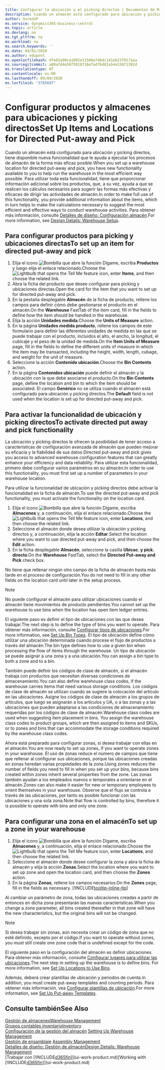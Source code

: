 ```yaml
---
title: Configurar la ubicación y el picking directos | Documentos de Microsoft
description: Cuando un almacén está configurado para ubicación y picking directos, tiene disponible nueva funcionalidad que le ayuda a ejecutar los procesos de almacén de la forma más eficaz posible.
author: SorenGP
ms.service: dynamics365-business-central
ms.topic: article
ms.devlang: na
ms.tgt_pltfrm: na
ms.workload: na
ms.search.keywords: ''
ms.date: 04/01/2020
ms.author: edupont
ms.openlocfilehash: dfe65a99ca1095e11580a74bdc141eb23f917aaa
ms.sourcegitcommit: a80afd4e5075018716efad76d82a54e158f1392d
ms.translationtype: HT
ms.contentlocale: es-MX
ms.lasthandoff: 09/09/2020
ms.locfileid: "3785607"
---
```

# <a name="set-up-items-and-locations-for-directed-put-away-and-pick"></a><span data-ttu-id="5900d-103">Configurar productos y almacenes para ubicaciones y picking directos</span><span class="sxs-lookup"><span data-stu-id="5900d-103">Set Up Items and Locations for Directed Put-away and Pick</span></span>
<span data-ttu-id="5900d-104">Cuando un almacén está configurado para ubicación y picking directos, tiene disponible nueva funcionalidad que le ayuda a ejecutar los procesos de almacén de la forma más eficaz posible.</span><span class="sxs-lookup"><span data-stu-id="5900d-104">When you set up a warehouse location for directed put-away and pick, you have new functionality available to you to help run the warehouse in the most efficient way possible.</span></span> <span data-ttu-id="5900d-105">Para utilizar toda esta funcionalidad, tiene que proporcionar información adicional sobre los productos, que, a su vez, ayuda a que se realicen los cálculos necesarios para sugerir las formas más efectivas y eficaces de dirigir las actividades de almacén.</span><span class="sxs-lookup"><span data-stu-id="5900d-105">In order to make full use of this functionality, you provide additional information about the items, which in turn helps to make the calculations necessary to suggest the most efficient and effective ways to conduct warehouse activities.</span></span> <span data-ttu-id="5900d-106">Para obtener más información, consulte [Detalles de diseño: Configuración almacén](design-details-warehouse-setup.md).</span><span class="sxs-lookup"><span data-stu-id="5900d-106">For more information, see [Design Details: Warehouse Setup](design-details-warehouse-setup.md).</span></span>

## <a name="to-set-up-an-item-for-directed-put-away-and-pick"></a><span data-ttu-id="5900d-107">Para configurar productos para picking y ubicaciones directas</span><span class="sxs-lookup"><span data-stu-id="5900d-107">To set up an item for directed put-away and pick</span></span>  
1.  <span data-ttu-id="5900d-108">Elija el icono ![Bombilla que abre la función Dígame](media/ui-search/search_small.png "Dígame qué desea hacer"), escriba **Productos** y luego elija el enlace relacionado.</span><span class="sxs-lookup"><span data-stu-id="5900d-108">Choose the ![Lightbulb that opens the Tell Me feature](media/ui-search/search_small.png "Tell me what you want to do") icon, enter **Items**, and then choose the related link.</span></span>  
2.  <span data-ttu-id="5900d-109">Abra la ficha del producto que desee configurar para picking y ubicaciones directas.</span><span class="sxs-lookup"><span data-stu-id="5900d-109">Open the card for the item that you want to set up for directed put-away and pick.</span></span>
3. <span data-ttu-id="5900d-110">En la pestaña desplegable **Almacén** de la ficha de producto, rellene los campos para definir cómo debe gestionarse el producto en el almacén.</span><span class="sxs-lookup"><span data-stu-id="5900d-110">On the **Warehouse** FastTab of the item card, fill in the fields to define how the item should be handled in the warehouse.</span></span>  
4.  <span data-ttu-id="5900d-111">Elija la acción **Unidades medida**.</span><span class="sxs-lookup"><span data-stu-id="5900d-111">Choose the **Units of Measure** action.</span></span>
5. <span data-ttu-id="5900d-112">En la página **Unidades medida producto**, rellene los campos de este formulario para definir las diferentes unidades de medida en las que se puede trabajar con el producto, incluidos el alto, el ancho, la longitud, el cubicaje y el peso de la unidad de medida.</span><span class="sxs-lookup"><span data-stu-id="5900d-112">On the **Item Units of Measure** page, fill in the fields to define the different units of measure in which the item may be transacted, including the height, width, length, cubage, and weight for the unit of measure.</span></span>
6. <span data-ttu-id="5900d-113">Seleccione la acción **Contenido ubicación**.</span><span class="sxs-lookup"><span data-stu-id="5900d-113">Choose the **Bin Contents** action.</span></span>
7. <span data-ttu-id="5900d-114">En la página **Contenidos ubicación** puede definir el almacén y la ubicación con la que debe asociarse el producto.</span><span class="sxs-lookup"><span data-stu-id="5900d-114">On the **Bin Contents** page, define the location and bin to which the item should be associated.</span></span> <span data-ttu-id="5900d-115">El campo **Genérico** no se utiliza cuando el almacén está configurado para ubicación y picking directos.</span><span class="sxs-lookup"><span data-stu-id="5900d-115">The **Default** field is not used when the location is set up for directed put-away and pick.</span></span>  

## <a name="to-activate-directed-put-away-and-pick-functionality"></a><span data-ttu-id="5900d-116">Para activar la funcionalidad de ubicación y picking directos</span><span class="sxs-lookup"><span data-stu-id="5900d-116">To activate directed put away and pick functionality</span></span>  
<span data-ttu-id="5900d-117">La ubicación y picking directos le ofrecen la posibilidad de tener acceso a características de configuración avanzada de almacén que pueden mejorar su eficacia y la fiabilidad de sus datos.</span><span class="sxs-lookup"><span data-stu-id="5900d-117">Directed put-away and pick gives you access to advanced warehouse configuration features that can greatly enhance your efficiency and data reliability.</span></span> <span data-ttu-id="5900d-118">Para utilizar esta funcionalidad, primero debe configurar varios parámetros en su almacén.</span><span class="sxs-lookup"><span data-stu-id="5900d-118">In order to use this functionality, you must first set up a number of parameters in your warehouse location.</span></span>  

<span data-ttu-id="5900d-119">Para utilizar la funcionalidad de ubicación y picking directos debe activar la funcionalidad en la ficha de almacén.</span><span class="sxs-lookup"><span data-stu-id="5900d-119">To use the directed put-away and pick functionality, you must activate the functionality on the location card.</span></span>    
1.  <span data-ttu-id="5900d-120">Elija el icono ![Bombilla que abre la función Dígame](media/ui-search/search_small.png "Dígame qué desea hacer"), escriba **Almacenes** y, a continuación, elija el enlace relacionado.</span><span class="sxs-lookup"><span data-stu-id="5900d-120">Choose the ![Lightbulb that opens the Tell Me feature](media/ui-search/search_small.png "Tell me what you want to do") icon, enter **Locations**, and then choose the related link.</span></span>  
2.  <span data-ttu-id="5900d-121">Seleccione el almacén donde desea utilizar la ubicación y picking directos y, a continuación, elija la acción **Editar**.</span><span class="sxs-lookup"><span data-stu-id="5900d-121">Select the location where you want to use directed put-away and pick, and then choose the **Edit** action.</span></span>  
3.  <span data-ttu-id="5900d-122">En la ficha desplegable **Almacén**, seleccione la casilla **Ubicac. y pick. directo**.</span><span class="sxs-lookup"><span data-stu-id="5900d-122">On the **Warehouse** FastTab, select the **Directed Put-away and Pick** check box.</span></span>  

<span data-ttu-id="5900d-123">No tiene que rellenar ningún otro campo de la ficha de almacén hasta más tarde en el proceso de configuración.</span><span class="sxs-lookup"><span data-stu-id="5900d-123">You do not need to fill in any other fields on the location card until later in the setup process.</span></span>  

> [!NOTE]  
>  <span data-ttu-id="5900d-124">No puede configurar el almacén para utilizar ubicaciones cuando el almacén tiene movimientos de producto pendientes.</span><span class="sxs-lookup"><span data-stu-id="5900d-124">You cannot set up the warehouse to use bins when the location has open item ledger entries.</span></span>  

<span data-ttu-id="5900d-125">El siguiente paso es definir el tipo de ubicaciones con las que desea trabajar.</span><span class="sxs-lookup"><span data-stu-id="5900d-125">The next step is to define the type of bins you want to operate.</span></span> <span data-ttu-id="5900d-126">Para obtener más información, consulte [Configurar tipos de ubicaciones](warehouse-how-to-set-up-bin-types.md).</span><span class="sxs-lookup"><span data-stu-id="5900d-126">For more information, see [Set Up Bin Types](warehouse-how-to-set-up-bin-types.md).</span></span> <span data-ttu-id="5900d-127">El tipo de ubicación define cómo utilizar una ubicación determinada cuando procese el flujo de productos a través del almacén.</span><span class="sxs-lookup"><span data-stu-id="5900d-127">The bin type defines how to use a given bin when processing the flow of items through the warehouse.</span></span> <span data-ttu-id="5900d-128">Un tipo de ubicación se puede asignar a una zona y a una ubicación.</span><span class="sxs-lookup"><span data-stu-id="5900d-128">You can assign a bin type to both a zone and to a bin.</span></span>  

<span data-ttu-id="5900d-129">También puede definir los códigos de clase de almacén, si el almacén trabaja con productos que necesitan diversas condiciones de almacenamiento.</span><span class="sxs-lookup"><span data-stu-id="5900d-129">You can also define warehouse class codes, if the warehouse carries items that need various storage conditions.</span></span> <span data-ttu-id="5900d-130">Los códigos de clase de almacén se utilizan cuando se sugiere la colocación del artículo en las ubicaciones. Asigne los códigos de clase de almacén a los grupos de artículos, que luego se asignarán a los artículos y UA, o a las zonas y a las ubicaciones que pueden adaptarse a las condiciones de almacenamiento requeridas por los códigos de clase de almacén.</span><span class="sxs-lookup"><span data-stu-id="5900d-130">Warehouse class codes are used when suggesting item placement in bins. You assign the warehouse class codes to product groups, which are then assigned to items and SKUs, or to zones and bins that can accommodate the storage conditions required by the warehouse class codes.</span></span>  

<span data-ttu-id="5900d-131">Ahora está preparado para configurar zonas, si desea trabajar con ellas en el almacén.</span><span class="sxs-lookup"><span data-stu-id="5900d-131">You are now ready to set up zones, if you want to operate zones in your warehouse.</span></span> <span data-ttu-id="5900d-132">El uso de zonas reduce el número de campos que tiene que rellenar al configurar sus ubicaciones, porque las ubicaciones creadas en zonas heredan varias propiedades de la zona.</span><span class="sxs-lookup"><span data-stu-id="5900d-132">Using zones reduces the number of fields you need to fill in when you set up your bins, because bins created within zones inherit several properties from the zone.</span></span> <span data-ttu-id="5900d-133">Las zonas también ayudan a los empleados nuevos o temporales a orientarse en el almacén.</span><span class="sxs-lookup"><span data-stu-id="5900d-133">Zones can also make it easier for new or temporary employees to orient themselves in your warehouse.</span></span> <span data-ttu-id="5900d-134">Observe que el flujo se controla a través de las ubicaciones, por tanto es posible funcionar con las ubicaciones y una sola zona.</span><span class="sxs-lookup"><span data-stu-id="5900d-134">Note that flow is controlled by bins, therefore it is possible to operate with bins and only one zone.</span></span>  

## <a name="to-set-up-a-zone-in-your-warehouse"></a><span data-ttu-id="5900d-135">Para configurar una zona en el almacén</span><span class="sxs-lookup"><span data-stu-id="5900d-135">To set up a zone in your warehouse</span></span>  
1.  <span data-ttu-id="5900d-136">Elija el icono ![Bombilla que abre la función Dígame](media/ui-search/search_small.png "Dígame qué desea hacer"), escriba **Almacenes** y, a continuación, elija el enlace relacionado.</span><span class="sxs-lookup"><span data-stu-id="5900d-136">Choose the ![Lightbulb that opens the Tell Me feature](media/ui-search/search_small.png "Tell me what you want to do") icon, enter **Locations**, and then choose the related link.</span></span>  
2.  <span data-ttu-id="5900d-137">Seleccione el almacén donde desee configurar la zona y abra la ficha de almacén y elija la acción **Zonas**.</span><span class="sxs-lookup"><span data-stu-id="5900d-137">Select the location where you want to set up zone and open the location card, and then choose the **Zones** action.</span></span>  
3.  <span data-ttu-id="5900d-138">En la página **Zonas**, rellene los campos necesarios.</span><span class="sxs-lookup"><span data-stu-id="5900d-138">On the **Zones** page, fill in the fields as necessary.</span></span> [!INCLUDE[tooltip-inline-tip](includes/tooltip-inline-tip_md.md)]  

<span data-ttu-id="5900d-139">Al cambiar un parámetro de zona, todas las ubicaciones creadas a partir de entonces en dicha zona presentarán las nuevas características.</span><span class="sxs-lookup"><span data-stu-id="5900d-139">When you change a zone parameter, all bins created thereafter in that zone will have the new characteristics, but the original bins will not be changed.</span></span>  

> [!NOTE]  
>  <span data-ttu-id="5900d-140">Si desea trabajar sin zonas, aún necesita crear un código de zona que no esté definido, excepto por el código.</span><span class="sxs-lookup"><span data-stu-id="5900d-140">If you want to operate without zones, you must still create one zone code that is undefined except for the code.</span></span>  

<span data-ttu-id="5900d-141">El siguiente paso en la configuración del almacén es definir ubicaciones. Para obtener más información, consulte [Configurar lugares para utilizar las ubicaciones](warehouse-how-to-set-up-locations-to-use-bins.md).</span><span class="sxs-lookup"><span data-stu-id="5900d-141">The next step in setting up the warehouse is to define bins. For more information, see [Set Up Locations to Use Bins](warehouse-how-to-set-up-locations-to-use-bins.md).</span></span>  

<span data-ttu-id="5900d-142">Además, deberá crear plantillas de ubicación y periodos de cuenta.</span><span class="sxs-lookup"><span data-stu-id="5900d-142">In addition, you must create put-away templates and counting periods.</span></span> <span data-ttu-id="5900d-143">Para obtener más información, vea [Configurar plantillas de ubicación](warehouse-how-to-set-up-put-away-templates.md).</span><span class="sxs-lookup"><span data-stu-id="5900d-143">For more information, see [Set Up Put-away Templates](warehouse-how-to-set-up-put-away-templates.md).</span></span>  

## <a name="see-also"></a><span data-ttu-id="5900d-144">Consulte también</span><span class="sxs-lookup"><span data-stu-id="5900d-144">See Also</span></span>  
[<span data-ttu-id="5900d-145">Gestión de almacenes</span><span class="sxs-lookup"><span data-stu-id="5900d-145">Warehouse Management</span></span>](warehouse-manage-warehouse.md)  
[<span data-ttu-id="5900d-146">Grupos contables inventario</span><span class="sxs-lookup"><span data-stu-id="5900d-146">Inventory</span></span>](inventory-manage-inventory.md)  
<span data-ttu-id="5900d-147">[Configuración de la gestión del almacén](warehouse-setup-warehouse.md)   </span><span class="sxs-lookup"><span data-stu-id="5900d-147">[Setting Up Warehouse Management](warehouse-setup-warehouse.md)   </span></span>  
<span data-ttu-id="5900d-148">[Gestión de ensamblaje](assembly-assemble-items.md)  </span><span class="sxs-lookup"><span data-stu-id="5900d-148">[Assembly Management](assembly-assemble-items.md)  </span></span>  
[<span data-ttu-id="5900d-149">Detalles de diseño: Gestión de almacén</span><span class="sxs-lookup"><span data-stu-id="5900d-149">Design Details: Warehouse Management</span></span>](design-details-warehouse-management.md)  
<span data-ttu-id="5900d-150">[Trabajar con [!INCLUDE[d365fin](includes/d365fin_md.md)]](ui-work-product.md)</span><span class="sxs-lookup"><span data-stu-id="5900d-150">[Working with [!INCLUDE[d365fin](includes/d365fin_md.md)]](ui-work-product.md)</span></span>  
